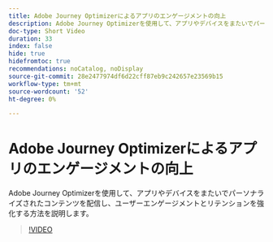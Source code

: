 ```yaml
---
title: Adobe Journey Optimizerによるアプリのエンゲージメントの向上
description: Adobe Journey Optimizerを使用して、アプリやデバイスをまたいでパーソナライズされたコンテンツを配信し、ユーザーエンゲージメントとリテンションを強化する方法を説明します。
doc-type: Short Video
duration: 33
index: false
hide: true
hidefromtoc: true
recommendations: noCatalog, noDisplay
source-git-commit: 28e2477974df6d22cff87eb9c242657e23569b15
workflow-type: tm+mt
source-wordcount: '52'
ht-degree: 0%

---
```



# Adobe Journey Optimizerによるアプリのエンゲージメントの向上

Adobe Journey Optimizerを使用して、アプリやデバイスをまたいでパーソナライズされたコンテンツを配信し、ユーザーエンゲージメントとリテンションを強化する方法を説明します。

<!-- 72_S603_3442534_32_boost-app-engagement-with-adobe-journey-optimizer -->
>[!VIDEO](https://video.tv.adobe.com/v/3458221/?learn=on&enablevpops=true)
